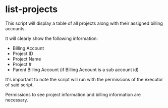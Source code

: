 # list-projects

This script will display a table of all projects along with their assigned billing accounts. 

It will clearly show the following information:
- Billing Account
- Project ID
- Project Name
- Project #
- Parent Billing Account (if Billing Account is a sub account id)

It's important to note the script will run with the permissions of the executor of said script. 

Permissions to see project information and billing information are necessary.

